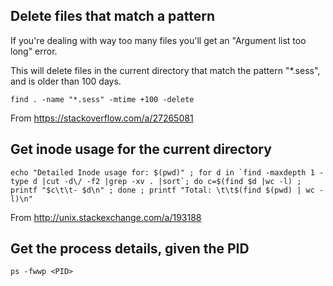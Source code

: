 ## Delete files that match a pattern

If you're dealing with way too many files you'll get an "Argument list too long" error.

This will delete files in the current directory that match the pattern "*.sess", and is older than 100 days.

```
find . -name "*.sess" -mtime +100 -delete
```

From https://stackoverflow.com/a/27265081

## Get inode usage for the current directory

```
echo "Detailed Inode usage for: $(pwd)" ; for d in `find -maxdepth 1 -type d |cut -d\/ -f2 |grep -xv . |sort`; do c=$(find $d |wc -l) ; printf "$c\t\t- $d\n" ; done ; printf "Total: \t\t$(find $(pwd) | wc -l)\n"
```

From http://unix.stackexchange.com/a/193188

## Get the process details, given the PID

```
ps -fwwp <PID>
```
